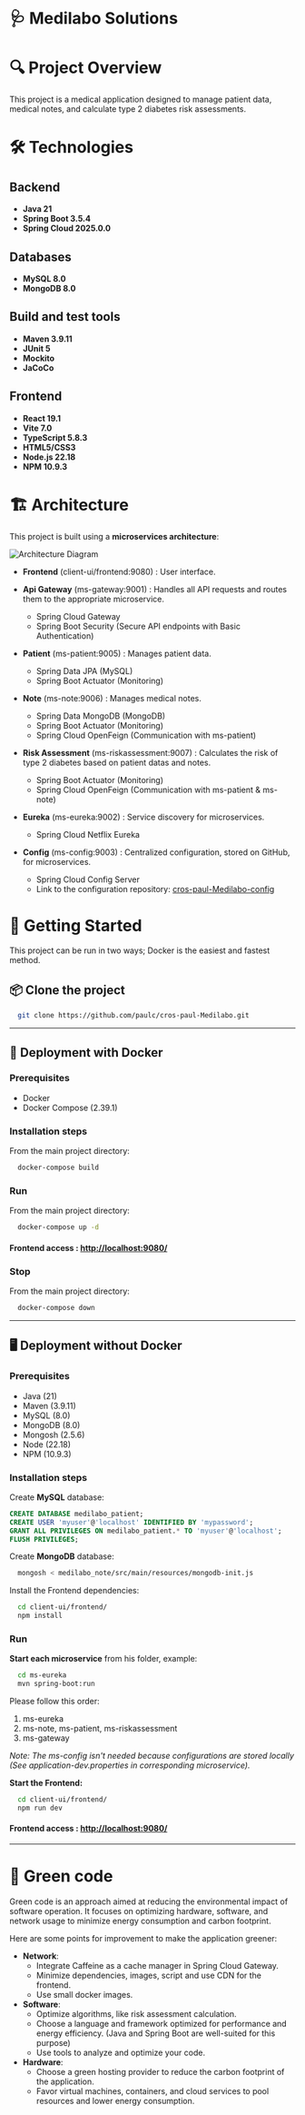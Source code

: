 # 🩺 Medilabo Solutions

# 🔍 Project Overview
This project is a medical application designed to manage patient data, medical notes, and calculate type 2 diabetes risk assessments. 

# 🛠️ Technologies
## Backend
- **Java 21**
- **Spring Boot 3.5.4**
- **Spring Cloud 2025.0.0**
## Databases
- **MySQL 8.0**
- **MongoDB 8.0**
## Build and test tools
- **Maven 3.9.11**
- **JUnit 5**
- **Mockito**
- **JaCoCo**
## Frontend
- **React 19.1**
- **Vite 7.0**
- **TypeScript 5.8.3**
- **HTML5/CSS3**
- **Node.js 22.18**
- **NPM 10.9.3**

# 🏗️ Architecture
This project is built using a **microservices architecture**:

![Architecture Diagram](.github/readme_assets/architecture_diagram.jpg)

- **Frontend** (client-ui/frontend:9080) : User interface.


- **Api Gateway** (ms-gateway:9001) : Handles all API requests and routes them to the appropriate microservice.
  - Spring Cloud Gateway
  - Spring Boot Security (Secure API endpoints with Basic Authentication)


- **Patient** (ms-patient:9005) : Manages patient data.
  - Spring Data JPA (MySQL)
  - Spring Boot Actuator (Monitoring)


- **Note** (ms-note:9006) : Manages medical notes.
  - Spring Data MongoDB (MongoDB)
  - Spring Boot Actuator (Monitoring)
  - Spring Cloud OpenFeign (Communication with ms-patient)


- **Risk Assessment** (ms-riskassessment:9007) : Calculates the risk of type 2 diabetes based on patient datas and notes.
  - Spring Boot Actuator (Monitoring)
  - Spring Cloud OpenFeign (Communication with ms-patient & ms-note)


- **Eureka** (ms-eureka:9002) : Service discovery for microservices.
    - Spring Cloud Netflix Eureka


- **Config** (ms-config:9003) : Centralized configuration, stored on GitHub, for microservices.
  - Spring Cloud Config Server
  - Link to the configuration repository: [cros-paul-Medilabo-config](https://github.com/PaulCrosTech/cros-paul-Medilabo-Config)

# 🚀 Getting Started
This project can be run in two ways; Docker is the easiest and fastest method.

## 📦 Clone the project

```bash
  git clone https://github.com/paulc/cros-paul-Medilabo.git
```
---
## 🐳 Deployment with Docker

### Prerequisites
- Docker
- Docker Compose (2.39.1)

### Installation steps
From the main project directory:
```bash
  docker-compose build
```

### Run
From the main project directory:
```bash
  docker-compose up -d
```

#### **Frontend access : [http://localhost:9080/](http://localhost:9080/)**

### Stop
From the main project directory:
```bash
  docker-compose down
```

---

## 🖥️ Deployment without Docker

### Prerequisites
- Java (21)
- Maven (3.9.11)
- MySQL (8.0)
- MongoDB (8.0)
- Mongosh (2.5.6)
- Node (22.18)
- NPM (10.9.3)

### Installation steps

Create **MySQL** database:
```SQL 
CREATE DATABASE medilabo_patient;
CREATE USER 'myuser'@'localhost' IDENTIFIED BY 'mypassword';
GRANT ALL PRIVILEGES ON medilabo_patient.* TO 'myuser'@'localhost';
FLUSH PRIVILEGES;
```
Create **MongoDB** database:
```BASH
  mongosh < medilabo_note/src/main/resources/mongodb-init.js
```

Install the Frontend dependencies:
```bash
  cd client-ui/frontend/
  npm install
```

### Run

**Start each microservice** from his folder, example: 
```bash
  cd ms-eureka
  mvn spring-boot:run
```
Please follow this order:
1. ms-eureka
2. ms-note, ms-patient, ms-riskassessment
3. ms-gateway

_Note: The ms-config isn't needed because configurations are stored locally (See application-dev.properties in corresponding microservice)._ 

**Start the Frontend:** 
```bash
  cd client-ui/frontend/
  npm run dev
```

#### **Frontend access : [http://localhost:9080/](http://localhost:9080/)**

---

# 🌱 Green code
Green code is an approach aimed at reducing the environmental impact of software operation.
It focuses on optimizing hardware, software, and network usage to minimize energy consumption and carbon footprint.

Here are some points for improvement to make the application greener:
- **Network**: 
  - Integrate Caffeine as a cache manager in Spring Cloud Gateway.
  - Minimize dependencies, images, script and use CDN for the frontend.
  - Use small docker images.
- **Software**:
  - Optimize algorithms, like risk assessment calculation.
  - Choose a language and framework optimized for performance and energy efficiency. (Java and Spring Boot are well-suited for this purpose)
  - Use tools to analyze and optimize your code.
- **Hardware**:
  - Choose a green hosting provider to reduce the carbon footprint of the application.
  - Favor virtual machines, containers, and cloud services to pool resources and lower energy consumption.